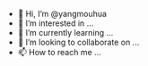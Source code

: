 - 👋 Hi, I’m @yangmouhua
- 👀 I’m interested in ...
- 🌱 I’m currently learning ...
- 💞️ I’m looking to collaborate on ...
- 📫 How to reach me ...

<!---
yangmouhua/yangmouhua is a ✨ special ✨ repository because its `README.md` (this file) appears on your GitHub profile.
You can click the Preview link to take a look at your changes.
--->
